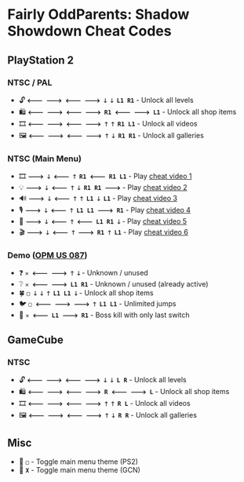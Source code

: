 # Fairly OddParents: Shadow Showdown Cheat Codes

## PlayStation 2

### NTSC / PAL

- 🔓 **`🡐 🡒 🡐 🡒 🡓 🡓 L1 R1`** - Unlock all levels
- 🛍️ **`🡐 🡒 🡐 🡒 R1 🡐 🡒 L1`** - Unlock all shop items
- 🎞️ **`🡐 🡒 🡐 🡒 🡑 🡑 R1 L1`**  - Unlock all videos
- 🖼️ **`🡐 🡒 🡐 🡒 🡑 🡓 R1 R1`** - Unlock all galleries

### NTSC (Main Menu)

- 🎞️ **`🡒 🡓 🡐 🡑 R1 🡐 R1 L1`** - Play [cheat video 1](Unlockables.md#Cheats)
- 💡 **`🡒 🡓 🡐 🡑 🡓 R1 R1 🡒`** - Play [cheat video 2](Unlockables.md#Cheats)
- 🔊 **`🡒 🡓 🡐 🡑 🡑 L1 🡓 L1`** - Play [cheat video 3](Unlockables.md#Cheats)
- 🎙️ **`🡒 🡓 🡐 🡑 L1 L1 🡒 R1`** - Play [cheat video 4](Unlockables.md#Cheats)
- 🎤 **`🡒 🡓 🡐 🡑 🡐 L1 R1 🡓`** - Play [cheat video 5](Unlockables.md#Cheats)
- 🎬 **`🡒 🡓 🡐 🡑 🡒 R1 🡑 L1`** - Play [cheat video 6](Unlockables.md#Cheats)

### Demo ([OPM US 087](https://wiki.pcsx2.net/Official_U.S._PlayStation_Magazine_Demo_Disc_087))

- ❓ **`✕ 🡐 🡒 🡑 🡓`** - Unknown / unused
- ❔ **`✕ 🡐 🡒 L1 R1`** - Unknown / unused (already active)
- 🍀 **`▢ 🡓 🡓 🡑 L1 L1 🡓`** - Unlock all shop items
- 🐦 **`▢ 🡐 🡒 🡒 🡑 L1 L1`** - Unlimited jumps
- 🤿 **`✕ 🡐 L1 🡒 R1`** - Boss kill with only last switch

## GameCube

### NTSC

- 🔓 **`🡐 🡒 🡐 🡒 🡓 🡓 L R`** - Unlock all levels
- 🛍️ **`🡐 🡒 🡐 🡒 R 🡐 🡒 L`** - Unlock all shop items
- 🎞️ **`🡐 🡒 🡐 🡒 🡑 🡑 R L`**  - Unlock all videos
- 🖼️ **`🡐 🡒 🡐 🡒 🡑 🡓 R R`** - Unlock all galleries

## Misc

- 🌃 **`▢`** - Toggle main menu theme (PS2)
- 🌇 **`X`** - Toggle main menu theme (GCN)
